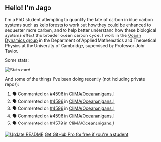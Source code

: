 ## Hello! I'm Jago

I'm a PhD student attempting to quantify the fate of carbon in blue carbon systems such as kelp forests to work out how they could be enhanced to sequester more carbon, and to help better understand how these biological systems effect the broader ocean carbon cycle. I work in the <a href="https://www.damtp.cam.ac.uk/user/jrt51/" class="emph">Ocean Dynamics group</a> in the Department of Applied Mathematics and Theoretical Physics at the University of Cambridge, supervised by Professor John Taylor.

Some stats:
<!--
![](https://raw.githubusercontent.com/jagoosw/jagoosw/main/profile-summary-card-output/nord_dark/0-profile-details.svg)
![](https://raw.githubusercontent.com/jagoosw/jagoosw/main/profile-summary-card-output/nord_dark/3-stats.svg)
![](https://raw.githubusercontent.com/jagoosw/jagoosw/main/profile-summary-card-output/nord_dark/4-productive-time.svg)
-->
![Stats card](https://github-readme-stats.vercel.app/api?username=jagoosw&count_private=true&show_icons=true&theme=transparent&hide_title=true&rank_icon=percentile&show=reviews)

And some of the things I've been doing recently (not including private repos):
<!--START_SECTION:activity-->
1. 🗣 Commented on [#4596](https://github.com/CliMA/Oceananigans.jl/issues/4596#issuecomment-2967813998) in [CliMA/Oceananigans.jl](https://github.com/CliMA/Oceananigans.jl)
2. 🗣 Commented on [#4596](https://github.com/CliMA/Oceananigans.jl/issues/4596#issuecomment-2966518240) in [CliMA/Oceananigans.jl](https://github.com/CliMA/Oceananigans.jl)
3. 🗣 Commented on [#4596](https://github.com/CliMA/Oceananigans.jl/issues/4596#issuecomment-2963038640) in [CliMA/Oceananigans.jl](https://github.com/CliMA/Oceananigans.jl)
4. 🗣 Commented on [#4596](https://github.com/CliMA/Oceananigans.jl/issues/4596#issuecomment-2963022406) in [CliMA/Oceananigans.jl](https://github.com/CliMA/Oceananigans.jl)
5. 🗣 Commented on [#4578](https://github.com/CliMA/Oceananigans.jl/pull/4578#issuecomment-2963014614) in [CliMA/Oceananigans.jl](https://github.com/CliMA/Oceananigans.jl)
<!--END_SECTION:activity-->


[![Update README](https://github.com/jagoosw/jagoosw/actions/workflows/update-readme.yml/badge.svg)](https://github.com/jagoosw/jagoosw/actions/workflows/update-readme.yml)
[Get GitHub Pro for free if you're a student](https://education.github.com/pack)

